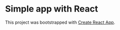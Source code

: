 # Simple app with React

This project was bootstrapped with [Create React App](https://github.com/facebook/create-react-app).
